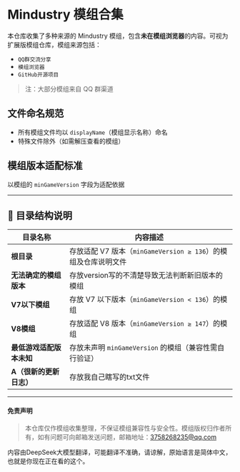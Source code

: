 # Mindustry 模组合集

本仓库收集了多种来源的 Mindustry 模组，包含**未在模组浏览器**的内容。可视为扩展版模组仓库，模组来源包括：
- `QQ群交流分享`
- `模组浏览器`
- `GitHub开源项目`
> 注：大部分模组来自 QQ 群渠道

## 文件命名规范
- 所有模组文件均以 `displayName`（模组显示名称）命名
- 特殊文件除外（如需解压查看的模组）

## 模组版本适配标准
以模组的 `minGameVersion` 字段为适配依据

---

## 📂 目录结构说明

| 目录名称                  | 内容描述                                                                 |
|---------------------------|--------------------------------------------------------------------------|
| **根目录**                | 存放适配 V7 版本（`minGameVersion ≥ 136`）的模组及仓库说明文件           |
| **无法确定的模组版本**  | 存放version写的不清楚导致无法判断新旧版本的模组                               |
| **V7以下模组**           | 存放 V7 以下版本（`minGameVersion < 136`）的模组                     |
| **V8模组**               | 存放适配 V8 版本（`minGameVersion ≥ 147`）的模组                   |
| **最低游戏适配版本未知**       | 存放未声明 `minGameVersion` 的模组（兼容性需自行验证）                  |
| **A（很新的更新日志）**            | 存放我自己瞎写的txt文件                          |

---
#### 免责声明
> 本仓库仅作模组收集整理，不保证模组兼容性与安全性。模组版权归作者所有，如有问题可向邮箱发送问题，邮箱地址：3758268235@qq.com

内容由DeepSeek大模型翻译，可能翻译不准确，请谅解，原始语言是简体中文，也就是你现在正在看的这个。
